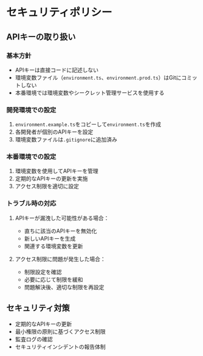 # セキュリティポリシー

## APIキーの取り扱い

### 基本方針
- APIキーは直接コードに記述しない
- 環境変数ファイル（`environment.ts`、`environment.prod.ts`）はGitにコミットしない
- 本番環境では環境変数やシークレット管理サービスを使用する

### 開発環境での設定
1. `environment.example.ts`をコピーして`environment.ts`を作成
2. 各開発者が個別のAPIキーを設定
3. 環境変数ファイルは`.gitignore`に追加済み

### 本番環境での設定
1. 環境変数を使用してAPIキーを管理
2. 定期的なAPIキーの更新を実施
3. アクセス制限を適切に設定

### トラブル時の対応
1. APIキーが漏洩した可能性がある場合：
   - 直ちに該当のAPIキーを無効化
   - 新しいAPIキーを生成
   - 関連する環境変数を更新

2. アクセス制限に問題が発生した場合：
   - 制限設定を確認
   - 必要に応じて制限を緩和
   - 問題解決後、適切な制限を再設定

## セキュリティ対策
- 定期的なAPIキーの更新
- 最小権限の原則に基づくアクセス制限
- 監査ログの確認
- セキュリティインシデントの報告体制 